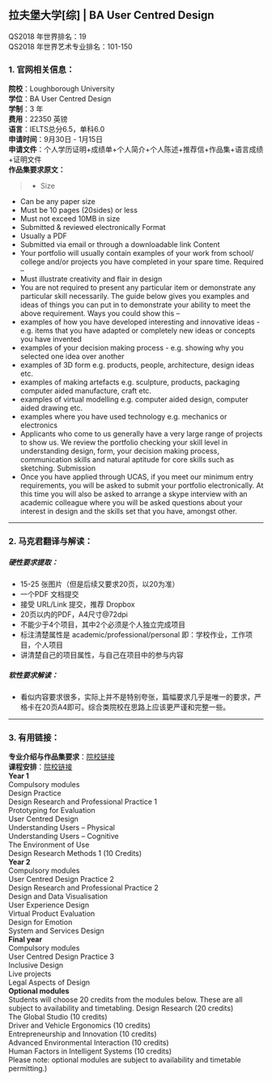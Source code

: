 ## 拉夫堡大学[综] | BA User Centred Design

QS2018 年世界排名：19  
QS2018 年世界艺术专业排名：101-150
### 1. 官网相关信息：

**院校**：Loughborough University  
**学位**：BA User Centred Design  
**学制**：3 年  
**费用**：22350 英镑  
**语言**：IELTS总分6.5，单科6.0      
**申请时间**：9月30日 - 1月15日  
**申请文件**：个人学历证明+成绩单+个人简介+个人陈述+推荐信+作品集+语言成绩+证明文件  
**作品集要求原文：**   

> - Size
-	Can be any paper size
-	Must be 10 pages (20sides) or less
-	Must not exceed 10MB in size
-	Submitted & reviewed electronically
Format
-	Usually a PDF
-	Submitted via email or through a downloadable link
Content
-	Your portfolio will usually contain examples of your work from school/ college and/or projects you have completed in your spare time.
Required –
-	Must illustrate creativity and flair in design
-	You are not required to present any particular item or demonstrate any particular skill necessarily. The guide below gives you examples and ideas of things you can put in to demonstrate your ability to meet the above requirement.
Ways you could show this –
-	examples of how you have developed interesting and innovative ideas - e.g. items that you have adapted or completely new ideas or concepts you have invented
-	examples of your decision making process - e.g. showing why you selected one idea over another
-	examples of 3D form e.g. products, people, architecture, design ideas etc.
-	examples of making artefacts e.g. sculpture, products, packaging computer aided manufacture, craft etc.
-	examples of virtual modelling e.g. computer aided design, computer aided drawing etc.
-	examples where you have used technology e.g. mechanics or electronics
-	Applicants who come to us generally have a very large range of projects to show us. We review the portfolio checking your skill level in understanding design, form, your decision making process, communication skills and natural aptitude for core skills such as sketching.
Submission
-	Once you have applied through UCAS, if you meet our minimum entry requirements, you will be asked to submit your portfolio electronically. At this time you will also be asked to arrange a skype interview with an academic colleague where you will be asked questions about your interest in design and the skills set that you have, amongst other.


---


### 2. 马克君翻译与解读：

##### 硬性要求提取：
- 15-25 张图片（但是后续又要求20页，以20为准）
- 一个PDF 文档提交
- 接受 URL/Link 提交，推荐 Dropbox
- 20页以内的PDF，A4尺寸@72dpi
- 不能少于4个项目，其中2个必须是个人独立完成项目
- 标注清楚属性是 academic/professional/personal 即：学校作业，工作项目，个人项目
- 讲清楚自己的项目属性，与自己在项目中的参与内容

##### 软性要求解读：
- 看似内容要求很多，实际上并不是特别夸张，篇幅要求几乎是唯一的要求，严格卡在20页A4即可。综合类院校在思路上应该更严谨和完整一些。


---


### 3. 有用链接：

**专业介绍与作品集要求**：[院校链接](https://www.lboro.ac.uk/study/undergraduate/courses/a-z/user-centred-design/)  
**课程安排**：[院校链接](https://www.lboro.ac.uk/study/undergraduate/courses/a-z/user-centred-design/#study)  
**Year 1**  
Compulsory modules  
Design Practice  
Design Research and Professional Practice 1  
Prototyping for Evaluation  
User Centred Design  
Understanding Users – Physical  
Understanding Users – Cognitive  
The Environment of Use  
Design Research Methods 1 (10 Credits)  
**Year 2**  
Compulsory modules  
User Centred Design Practice 2  
Design Research and Professional Practice 2  
Design and Data Visualisation  
User Experience Design  
Virtual Product Evaluation  
Design for Emotion  
System and Services Design  
**Final year**  
Compulsory modules  
User Centred Design Practice 3  
Inclusive Design  
Live projects  
Legal Aspects of Design  
**Optional modules**  
Students will choose 20 credits from the modules below. These are all subject to availability and timetabling.
Design Research (20 credits)  
The Global Studio (10 credits)  
Driver and Vehicle Ergonomics (10 credits)  
Entrepreneurship and Innovation (10 credits)  
Advanced Environmental Interaction (10 credits)  
Human Factors in Intelligent Systems (10 credits)  
Please note: optional modules are subject to availability and timetable permitting.)  


